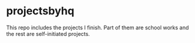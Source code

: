 # projectsbyhq
This repo includes the projects I finish. Part of them are school works and the rest are self-initiated projects.
